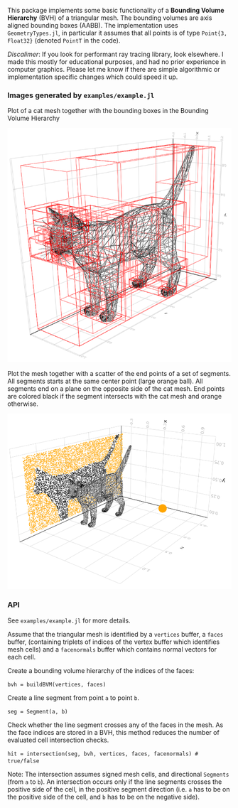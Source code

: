 

This package implements some basic functionality of a __Bounding Volume Hierarchy__ (BVH) of a triangular mesh. The bounding volumes are axis aligned bounding boxes (AABB). The implementation uses `GeometryTypes.jl`, in particular it assumes that all points is of type `Point{3, Float32}` (denoted `PointT` in the code).

_Discalimer_: If you look for performant ray tracing library, look elsewhere. I made this mostly for educational purposes, and had no prior experience in computer graphics. Please let me know if there are simple algorithmic or implementation specific changes which could speed it up.

### Images generated by `examples/example.jl`

Plot of a cat mesh together with the bounding boxes in the Bounding Volume Hierarchy

<img src="images/cat_bvh.png" width="600">


Plot the mesh together with a scatter of the end points of a set of segments. All segments starts at the same center point (large orange ball). All segments end on a plane on the opposite side of the cat mesh. End points are colored black if the segment intersects with the cat mesh and orange otherwise.

<img src="images/cat_segment_intersection.png" width="600">

### API

See `examples/example.jl` for more details.

Assume that the triangular mesh is identified by a `vertices` buffer, a `faces` buffer,
(containing triplets of indices of the vertex buffer which identifies mesh cells) and a `facenormals` buffer which contains normal vectors for each cell.

Create a bounding volume hierarchy of the indices of the faces:
```
bvh = buildBVM(vertices, faces)
```

Create a line segment from point `a` to point `b`.
```
seg = Segment(a, b)
```

Check whether the line segment crosses any of the faces in the mesh. As the face indices are stored in a BVH, this method reduces the number
of evaluated cell intersection checks.
```
hit = intersection(seg, bvh, vertices, faces, facenormals) # true/false
```

Note: The intersection assumes signed mesh cells, and directional `Segments` (from `a` to `b`). An intersection occurs only if the line segments crosses the positive side of the cell, in the positive segment direction (i.e. `a` has to be on the positive side of the cell, and `b` has to be on the negative side).
